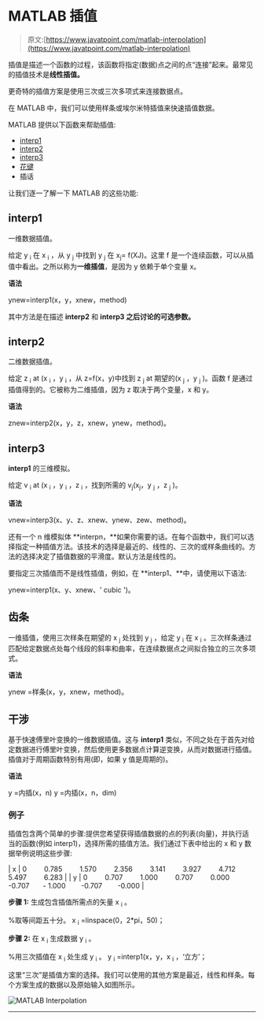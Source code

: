 # MATLAB 插值

> 原文:[https://www.javatpoint.com/matlab-interpolation](https://www.javatpoint.com/matlab-interpolation)

插值是描述一个函数的过程，该函数将指定(数据)点之间的点“连接”起来。最常见的插值技术是**线性插值。**

更奇特的插值方案是使用三次或三次多项式来连接数据点。

在 MATLAB 中，我们可以使用样条或埃尔米特插值来快速插值数据。

MATLAB 提供以下函数来帮助插值:

*   [interp1](#interp1)
*   [interp2](#interp2)
*   [interp3](#interp3)
*   [花键](#spline)
*   插话

让我们逐一了解一下 MATLAB 的这些功能:

## interp1

一维数据插值。

给定 y <sub>i</sub> 在 x <sub>i</sub> ，从 y <sub>j</sub> 中找到 y <sub>j</sub> 在 x<sub>j</sub>= f(XJ)。这里 f 是一个连续函数，可以从插值中看出。之所以称为**一维插值**，是因为 y 依赖于单个变量 x。

**语法**

ynew=interp1(x，y，xnew，method)

其中方法是在描述 **interp2** 和 **interp3 之后讨论的可选参数。**

## interp2

二维数据插值。

给定 z <sub>i</sub> at (x <sub>i</sub> ，y <sub>i</sub> ，从 z=f(x，y)中找到 z <sub>j</sub> at 期望的(x <sub>j</sub> ，y <sub>j</sub> )。函数 f 是通过插值得到的。它被称为二维插值，因为 z 取决于两个变量，x 和 y。

**语法**

znew=interp2(x，y，z，xnew，ynew，method)。

## interp3

**interp1** 的三维模拟。

给定 v <sub>i</sub> at (x <sub>i</sub> ，y <sub>i</sub> ，z <sub>i</sub> ，找到所需的 v<sub>j</sub>(x<sub>j</sub>，y <sub>j</sub> ，z <sub>j</sub> )。

**语法**

vnew=interp3(x、y、z、xnew、ynew、zew、method)。

还有一个 n 维模拟体 **interpn，**如果你需要的话。在每个函数中，我们可以选择指定一种插值方法。该技术的选择是最近的、线性的、三次的或样条曲线的。方法的选择决定了插值数据的平滑度。默认方法是线性的。

要指定三次插值而不是线性插值，例如，在 **interp1、**中，请使用以下语法:

ynew=interp1(x、y、xnew、' cubic ')。

## 齿条

一维插值，使用三次样条在期望的 x <sub>j</sub> 处找到 y <sub>j</sub> ，给定 y <sub>i</sub> 在 x <sub>i</sub> 。三次样条通过匹配给定数据点处每个线段的斜率和曲率，在连续数据点之间拟合独立的三次多项式。

**语法**

ynew =样条(x，y，xnew，method)。

## 干涉

基于快速傅里叶变换的一维数据插值。这与 **interp1** 类似，不同之处在于首先对给定数据进行傅里叶变换，然后使用更多数据点计算逆变换，从而对数据进行插值。插值对于周期函数特别有用(即，如果 y 值是周期的)。

**语法**

y =内插(x，n)
y =内插(x，n，dim)

### 例子

插值包含两个简单的步骤:提供您希望获得插值数据的点的列表(向量)，并执行适当的函数(例如 interp1)，选择所需的插值方法。我们通过下表中给出的 x 和 y 数据举例说明这些步骤:

| x | 0         0.785         1.570         2.356         3.141         3.927         4.712         5.497         6.283 |
| y | 0         0.707         1.000         0.707         0.000         -0.707       - 1.000        -0.707        -0.000 |

**步骤 1:** 生成包含插值所需点的矢量 x <sub>i</sub> 。

%取等间距五十分。
x <sub>i</sub> =linspace(0，2*pi，50)；

**步骤 2:** 在 x <sub>i</sub> 生成数据 y <sub>i</sub> 。

%用三次插值在 x <sub>i</sub> 处生成 y <sub>i</sub> 。
y <sub>i</sub> =interp1(x，y，x <sub>i</sub> ，‘立方’；

这里“三次”是插值方案的选择。我们可以使用的其他方案是最近，线性和样条。每个方案生成的数据以及原始输入如图所示。

![MATLAB Interpolation](../Images/8136d2f57f01d4f70850763930736b90.png)

* * *